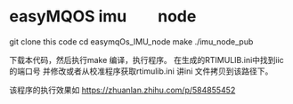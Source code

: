 # easyMQOS imu　　node
git clone this code 
cd easymqOs_IMU_node
make 
./imu_node_pub


下载本代码，然后执行make 编译，执行程序。
在生成的RTIMULIB.ini中找到iic的端口号 并修改或者从校准程序获取rtimulib.ini 讲ini 文件拷贝到该路径下。

该程序的执行效果如
https://zhuanlan.zhihu.com/p/584855452
